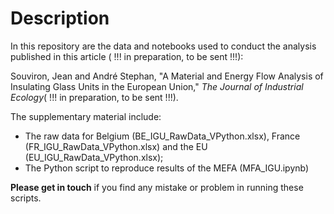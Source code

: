 # Description

In this repository are the data and notebooks used to conduct the analysis published in this article ( !!! in preparation, to be sent !!!):

Souviron, Jean and André Stephan, "A Material and Energy Flow Analysis of Insulating Glass Units in the European Union," _The Journal of Industrial Ecology_( !!! in preparation, to be sent !!!).

The supplementary material include:

- The raw data for Belgium (BE_IGU_RawData_VPython.xlsx), France (FR_IGU_RawData_VPython.xlsx) and the EU (EU_IGU_RawData_VPython.xlsx);
- The Python script to reproduce results of the MEFA (MFA_IGU.ipynb)

**Please get in touch** if you find any mistake or problem in running these scripts.
